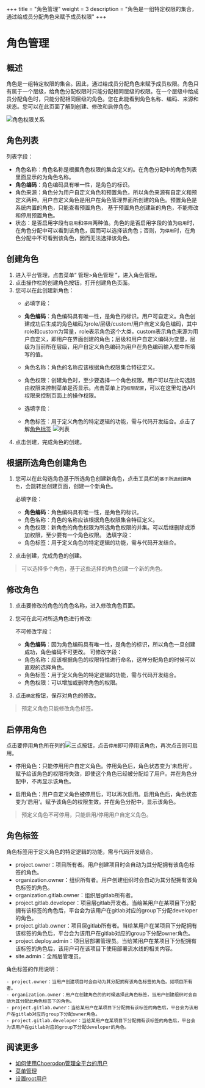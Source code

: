 +++
title = "角色管理"
weight = 3
description = "角色是一组特定权限的集合，通过给成员分配角色来赋予成员权限"
+++

# 角色管理

## 概述

角色是一组特定权限的集合。因此，通过给成员分配角色来赋予成员权限。角色只有属于一个层级，给角色分配权限时只能分配相同层级的权限。在一个层级中给成员分配角色时，只能分配相同层级的角色。您在此能看到角色名称、编码、来源和状态。您可以在此页面了解到创建、修改和启停角色。

![角色权限关系](/docs/user-guide/manager-guide/image/role_permission2.png)


## 角色列表

列表字段：

- 角色名称：角色名称是根据角色权限的集合定义的。在角色分配中的角色列表里面显示的为角色名称。
- **角色编码**：角色编码具有唯一性，是角色的标识。
- 角色来源：角色分为用户自定义角色和预置角色，所以角色来源有自定义和预定义两种。用户自定义角色是用户在角色管理界面所创建的角色。预置角色是系统内置的角色，只能查看预置角色，
基于预置角色创建新的角色，不能修改和停用预置角色。
- 状态：是否启用字段有`启用`和`停用`两种值。角色的是否启用字段的值为`启用`时，在角色分配中可以看到该角色，因而可以选择该角色；否则，为`停用`时，在角色分配中不可看到该角色，因而无法选择该角色。

## 创建角色
1. 进入平台管理，点击菜单“ 管理>角色管理 ”，进入角色管理。
2. 点击操作栏的创建角色按钮，打开创建角色页面。
3. 您可以在此创建新角色：
    - 必填字段：
    - **角色编码**：角色编码具有唯一性，是角色的标识。用户可自定义。角色创建成功后生成的角色编码为role/层级/custom/用户自定义角色编码，其中role和custom为常量，role表示角色这个大类，custom表示角色来源为用户自定义，即用户在界面创建的角色；层级和用户自定义编码为变量，层级为当前所在层级，用户自定义角色编码为用户在角色编码输入框中所填写的值。
    - 角色名称：角色的名称应该根据角色权限集合特征定义。
    - 角色权限：创建角色时，至少要选择一个角色权限。用户可以在此勾选路由权限来控制菜单是否显示。点击菜单上的`权限配置`，可以在这里勾选API权限来控制页面上的操作权限。

    - 选填字段：
    - 角色标签：用于定义角色的特定逻辑的功能，需与代码开发结合。点击了解[角色标签](#lable)
![列表](/docs/user-guide/manager-guide/image/role-01.png)
4. 点击创建，完成角色的创建。

## 根据所选角色创建角色

1. 您可以在此勾选角色基于所选角色创建新角色，点击工具栏的`基于所选创建角色`，会跳转出创建页面，创建一个新角色。

    必填字段：
    - **角色编码**：角色编码具有唯一性，是角色的标识。
    - 角色名称：角色的名称应该根据角色权限集合特征定义。
    - 角色权限：新角色的角色权限为所选角色权限的并集。可以后继删除或添加权限，至少要有一个角色权限。
    选填字段：
    - 角色标签：用于定义角色的特定逻辑的功能，需与代码开发结合。
2. 点击创建，完成角色的创建。

<blockquote class="note">
         可以选择多个角色，基于这些选择的角色创建一个新的角色。
      </blockquote>

## 修改角色
1. 点击要修改的角色的角色名称，进入修改角色页面。
2. 您可在此可对所选角色进行修改:

    不可修改字段：
    - **角色编码**：因为角色编码具有唯一性，是角色的标识，所以角色一旦创建成功，角色编码不可更改。
    可修改字段：
    - 角色名称：应该根据角色的权限特性进行命名，这样分配角色的时候可以直观的选择角色。
    - 角色标签：用于定义角色的特定逻辑的功能，需与代码开发结合。
    - 角色权限：可以增加或删除角色的权限。
3. 点击`确定`按钮，保存对角色的修改。

<blockquote class="note">
         预定义角色只能修改角色标签。
      </blockquote>


## 启停用角色

点击要停用角色所在列的![三点](/docs/user-guide/manager-guide/image/more-vert.png)按钮，点击`停用`即可停用该角色，再次点击则可启用。


* 停用角色：只能停用用户自定义角色。停用角色后，角色状态变为'未启用'。赋予给该角色的权限将失效，即使这个角色已经被分配给了用户。并在角色分配中，不再显示该角色。

* 启用角色：用户自定义角色被停用后，可以再次启用。启用角色后，角色状态变为'启用'。赋予该角色的权限生效。并在角色分配中，显示该角色。

<blockquote class="note">
         预定义角色不可停用，只能启用/停用用户自定义角色。
      </blockquote>

## 角色标签
<div id="lable"></div>
角色标签用于定义角色的特定逻辑的功能，需与代码开发结合。

- project.owner：项目所有者。用户创建项目时会自动为其分配拥有该角色标签的角色。
- organization.owner：组织所有者。用户创建组织时会自动为其分配拥有该角色标签的角色。
- organization.gitlab.owner：组织层gitlab所有者。
- project.gitlab.developer：项目层gitlab开发者。当给某用户在某项目下分配拥有该标签的角色后，平台会为该用户在gitlab对应的group下分配developer的角色。
- project.gitlab.owner：项目层gitlab所有者。当给某用户在某项目下分配拥有该标签的角色后，平台会为该用户在gitlab对应的group下分配owner角色。
- project.deploy.admin：项目层部署管理员。当给某用户在某项目下分配拥有该标签的角色后，该用户可在该项目下使用部署流水线的相关内容。
- site.admin：全局层管理员。

角色标签的作用说明：

    - project.owner：当用户创建项目时会自动为其分配拥有该角色标签的角色。如项目所有者。
    - organization.owner：用户在创建角色的的时候选择此角色标签，当用户创建组织时会自动为其分配此角色标签下的角色。
    - project.gitlab.owner：当给某用户在某项目下分配拥有该标签的角色后，平台会为该用户在gitlab对应的group下分配owner角色。
    - project.gitlab.developer：当给某用户在某项目下分配拥有该标签的角色后，平台会为该用户在gitlab对应的group下分配developer的角色。

## 阅读更多

- [如何使用Choerodon管理全平台的用户](../site-user)
- [菜单管理](../menu)
- [设置root用户](../rootuser)
